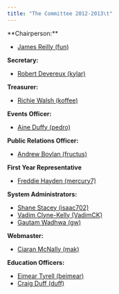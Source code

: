 ```yaml
---
title: "The Committee 2012-2013\t"
---
```


<div>**Chairperson:**</div>

*   [James Reilly (fun)](../../about/contact/fun)

**Secretary:**

*   [Robert Devereux (kylar)](../../about/contact/kylar)

**Treasurer:**

*   [Richie Walsh (koffee)](../../about/contact/koffee)

**Events Officer:**

*   [Aine Duffy (pedro)](../../about/contact/pedro)

**Public Relations Officer:**

*   [Andrew Boylan (fructus)](../../about/contact/fructus)

**First Year Representative**

*   [Freddie Hayden (mercury7)](../../about/contact/mercury7)

**System Administrators:**

*   [Shane Stacey (isaac702)](../../about/contact/isaac702)
*   [Vadim Clyne-Kelly (VadimCK)](../../about/contact/vadimck)
*   [Gautam Wadhwa (gw)](../../about/contact/gw)

**Webmaster:**

*   [Ciaran McNally (mak)](../../about/contact/mak)

**Education Officers:**

*   [Eimear Tyrell (beimear)](../../about/contact/beimear)
*   [Craig Duff (duff)](../../about/contact/duff)